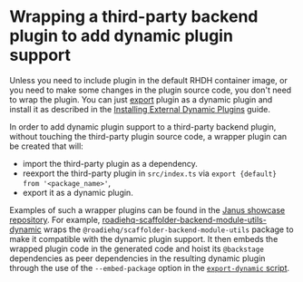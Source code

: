 # Wrapping a third-party backend plugin to add dynamic plugin support

Unless you need to include plugin in the default RHDH container image, or you need to make some changes in the plugin source code, you don't need to wrap the plugin.
You can just [export](creating-derived-package.md) plugin as a dynamic plugin and install it as described in the [Installing External Dynamic Plugins](installing-plugins.md#installing-external-dynamic-plugins) guide.

In order to add dynamic plugin support to a third-party backend plugin, without touching the third-party plugin source code, a wrapper plugin can be created that will:

- import the third-party plugin as a dependency.
- reexport the third-party plugin in `src/index.ts` via `export {default} from '<package_name>'`,
- export it as a dynamic plugin.

Examples of such a wrapper plugins can be found in the [Janus showcase repository](https://github.com/janus-idp/backstage-showcase/tree/main/dynamic-plugins/wrappers). For example, [roadiehq-scaffolder-backend-module-utils-dynamic](https://github.com/janus-idp/backstage-showcase/tree/main/dynamic-plugins/wrappers/roadiehq-scaffolder-backend-module-utils-dynamic) wraps the `@roadiehq/scaffolder-backend-module-utils` package to make it compatible with the dynamic plugin support. It then embeds the wrapped plugin code in the generated code and hoist its `@backstage` dependencies as peer dependencies in the resulting dynamic plugin through the use of the `--embed-package` option in the [`export-dynamic` script](https://github.com/janus-idp/backstage-showcase/blob/main/dynamic-plugins/wrappers/roadiehq-scaffolder-backend-module-utils-dynamic/package.json#L26).
